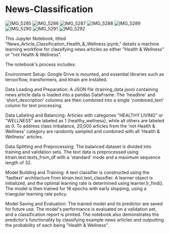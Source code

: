 # News-Classification
![IMG_5285](https://github.com/user-attachments/assets/cacace7e-b0ef-4142-9b79-64cc1b41ddb4)
![IMG_5286](https://github.com/user-attachments/assets/898eb622-4c1f-4200-8a2a-70aae58b089a)
![IMG_5287](https://github.com/user-attachments/assets/6c99ab29-7ee3-4b02-a3cb-ba5ad7b36afb)
![IMG_5288](https://github.com/user-attachments/assets/b2cd0946-028c-4e01-96b4-b594be3d1f60)
![IMG_5289](https://github.com/user-attachments/assets/c3b027ec-8195-43cd-ba50-269431f0029a)
![IMG_5290](https://github.com/user-attachments/assets/2d14b557-7c69-419b-bdc7-4c034e31ce4c)
![IMG_5291](https://github.com/user-attachments/assets/11101447-2016-48c8-b54c-c4044e2b053a)
![IMG_5292](https://github.com/user-attachments/assets/88300332-6545-4106-8571-071a5e0a05ac)


This Jupyter Notebook, titled "News_Article_Classification_Health_&_Wellness.ipynb," details a machine learning workflow for classifying news articles as either "Health & Wellness" or "not Health & Wellness".

The notebook's process includes:

Environment Setup: Google Drive is mounted, and essential libraries such as tensorflow, transformers, and ktrain are installed.

Data Loading and Preparation: A JSON file (training_data.json) containing news article data is loaded into a pandas DataFrame. The 'headline' and 'short_description' columns are then combined into a single 'combined_text' column for text processing.

Data Labeling and Balancing: Articles with categories "HEALTHY LIVING" or "WELLNESS" are labeled as 1 (healthy_wellness), while all others are labeled as 0. To address class imbalance, 20,000 articles from the 'not Health & Wellness' category are randomly sampled and combined with all 'Health & Wellness' articles.

Data Splitting and Preprocessing: The balanced dataset is divided into training and validation sets. The text data is preprocessed using ktrain.text.texts_from_df with a 'standard' mode and a maximum sequence length of 32.

Model Building and Training: A text classifier is constructed using the 'fasttext' architecture from ktrain.text.text_classifier. A learner object is initialized, and the optimal learning rate is determined using learner.lr_find(). The model is then trained for 16 epochs with early stopping, using a triangular learning rate policy.

Model Saving and Evaluation: The trained model and its predictor are saved for future use. The model's performance is evaluated on a validation set, and a classification report is printed. The notebook also demonstrates the predictor's functionality by classifying example news articles and outputting the probability of each being "Health & Wellness".




